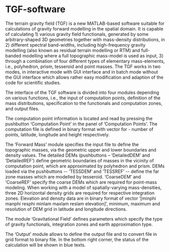 # TGF-software
The terrain gravity field (TGF) is a new MATLAB-based software suitable for calculations of gravity forward modelling in the spatial domain. It is capable of calculating 1) various gravity field functionals, generated by some arbitrary-shaped 3D geometries together with mass-density distributions, in 2) different spectral band-widths, including high-frequency gravity modelling (also known as residual terrain modelling or RTM) and full-banded modelling where a full topographic mass-model is used as input, 3) through a combination of four different types of elementary mass-elements, i.e., polyhedron, prism, tesseroid and point masses. The TGF works in two modes, in interactive mode with GUI interface and in batch mode without the GUI interface which allows rather easy modification and adaption of the code for scientific studies.

The interface of the TGF software is divided into four modules depending on various functions, i.e., the input of computation points, definition of the mass distributions, specification to the functionals and computation zones, and output files.

The computation point information is located and read by pressing the pushbutton ‘Computation Point’ in the panel of ’Computation Points’. The computation file is defined in binary format with vector for   - number of points, latitude, longitude and height respectively. 

The ’Forward Mass’ module specifies the input file to define the topographic masses, via the geometric upper and lower boundaries and density values. The detailed DEMs (pushbuttons – ‘DetailedDEM’ and ‘DetailedREF’) define geometric boundaries of masses in the vicinity of computation point, which are approximated by polyhedron and prism. DEMs loaded via the pushbuttons -- ’TESSDEM’ and ’TESSREF’ -- define the far zone masses which are modelled by tesseroid.  ‘CoarseDEM’ and ‘CoarseREF’ specify the coarse DEMs which are required for point-mass modeling. When working with a model of spatially-varying mass-densities, three 2D horizontal density grids are required for respective integration zones. Elevation and density data are in binary format of vector ‘[minphi manphi resphi minlam maxlam reslam elevation]’, minimum, maximum and resolution of DEM grid in latitude and longitude directions.

The module ‘Gravitational Field’ defines parameters which specify the type of gravity functionals, integration zones and earth approximation type. 

The ‘Output’ module allows to define the output file and to convert file in grid format to binary file. In the bottom right corner, the status of the calculation will be shown in blue texts.  
